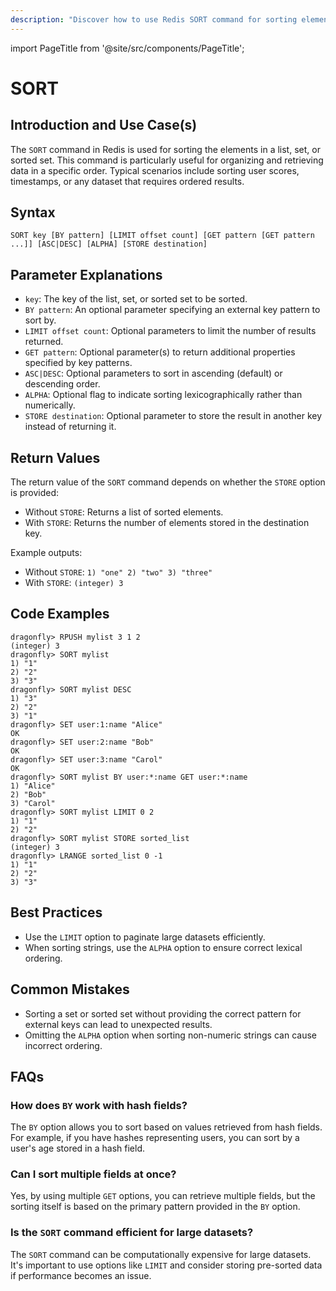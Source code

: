```yaml
---
description: "Discover how to use Redis SORT command for sorting elements in list, set or sorted sets."
---
```


import PageTitle from '@site/src/components/PageTitle';

# SORT

<PageTitle title="Redis SORT Explained (Better Than Official Docs)" />

## Introduction and Use Case(s)

The `SORT` command in Redis is used for sorting the elements in a list, set, or sorted set. This command is particularly useful for organizing and retrieving data in a specific order. Typical scenarios include sorting user scores, timestamps, or any dataset that requires ordered results.

## Syntax

```
SORT key [BY pattern] [LIMIT offset count] [GET pattern [GET pattern ...]] [ASC|DESC] [ALPHA] [STORE destination]
```

## Parameter Explanations

- `key`: The key of the list, set, or sorted set to be sorted.
- `BY pattern`: An optional parameter specifying an external key pattern to sort by.
- `LIMIT offset count`: Optional parameters to limit the number of results returned.
- `GET pattern`: Optional parameter(s) to return additional properties specified by key patterns.
- `ASC|DESC`: Optional parameters to sort in ascending (default) or descending order.
- `ALPHA`: Optional flag to indicate sorting lexicographically rather than numerically.
- `STORE destination`: Optional parameter to store the result in another key instead of returning it.

## Return Values

The return value of the `SORT` command depends on whether the `STORE` option is provided:

- Without `STORE`: Returns a list of sorted elements.
- With `STORE`: Returns the number of elements stored in the destination key.

Example outputs:

- Without `STORE`: `1) "one" 2) "two" 3) "three"`
- With `STORE`: `(integer) 3`

## Code Examples

```cli
dragonfly> RPUSH mylist 3 1 2
(integer) 3
dragonfly> SORT mylist
1) "1"
2) "2"
3) "3"
dragonfly> SORT mylist DESC
1) "3"
2) "2"
3) "1"
dragonfly> SET user:1:name "Alice"
OK
dragonfly> SET user:2:name "Bob"
OK
dragonfly> SET user:3:name "Carol"
OK
dragonfly> SORT mylist BY user:*:name GET user:*:name
1) "Alice"
2) "Bob"
3) "Carol"
dragonfly> SORT mylist LIMIT 0 2
1) "1"
2) "2"
dragonfly> SORT mylist STORE sorted_list
(integer) 3
dragonfly> LRANGE sorted_list 0 -1
1) "1"
2) "2"
3) "3"
```

## Best Practices

- Use the `LIMIT` option to paginate large datasets efficiently.
- When sorting strings, use the `ALPHA` option to ensure correct lexical ordering.

## Common Mistakes

- Sorting a set or sorted set without providing the correct pattern for external keys can lead to unexpected results.
- Omitting the `ALPHA` option when sorting non-numeric strings can cause incorrect ordering.

## FAQs

### How does `BY` work with hash fields?

The `BY` option allows you to sort based on values retrieved from hash fields. For example, if you have hashes representing users, you can sort by a user's age stored in a hash field.

### Can I sort multiple fields at once?

Yes, by using multiple `GET` options, you can retrieve multiple fields, but the sorting itself is based on the primary pattern provided in the `BY` option.

### Is the `SORT` command efficient for large datasets?

The `SORT` command can be computationally expensive for large datasets. It's important to use options like `LIMIT` and consider storing pre-sorted data if performance becomes an issue.

